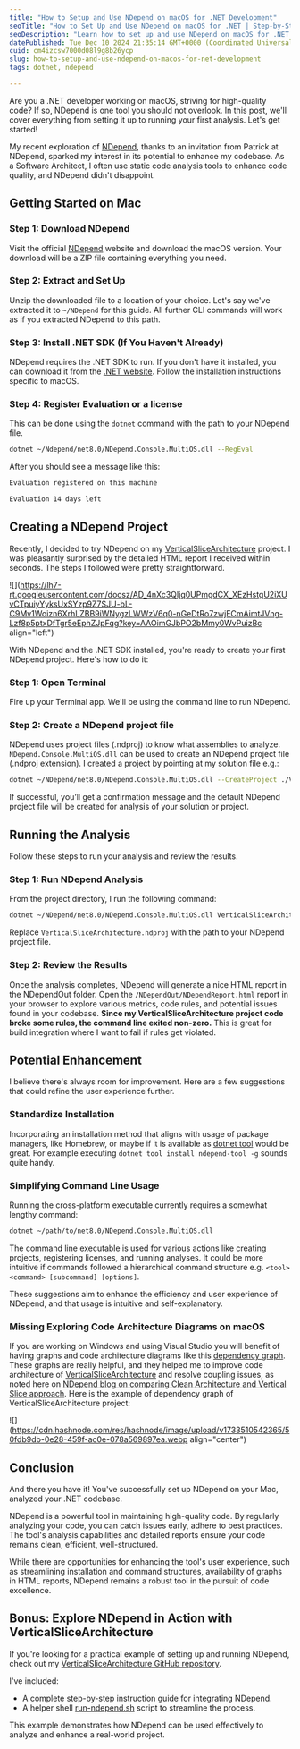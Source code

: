 ```yaml
---
title: "How to Setup and Use NDepend on macOS for .NET Development"
seoTitle: "How to Set Up and Use NDepend on macOS for .NET | Step-by-Step Guide"
seoDescription: "Learn how to set up and use NDepend on macOS for .NET projects. A step-by-step guide to running static code analysis, improving code quality, and exploring"
datePublished: Tue Dec 10 2024 21:35:14 GMT+0000 (Coordinated Universal Time)
cuid: cm4izcsw7000d08l9g8b26ycp
slug: how-to-setup-and-use-ndepend-on-macos-for-net-development
tags: dotnet, ndepend

---
```


Are you a .NET developer working on macOS, striving for high-quality code? If so, NDepend is one tool you should not overlook. In this post, we'll cover everything from setting it up to running your first analysis. Let's get started!

My recent exploration of [NDepend](https://www.ndepend.com/), thanks to an invitation from Patrick at NDepend, sparked my interest in its potential to enhance my codebase. As a Software Architect, I often use static code analysis tools to enhance code quality, and NDepend didn't disappoint.

## Getting Started on Mac

### Step 1: Download NDepend

Visit the official [NDepend](https://www.ndepend.com/) website and download the macOS version. Your download will be a ZIP file containing everything you need.

### Step 2: Extract and Set Up

Unzip the downloaded file to a location of your choice. Let's say we've extracted it to `~/NDepend` for this guide. All further CLI commands will work as if you extracted NDepend to this path.

### Step 3: Install .NET SDK (If You Haven't Already)

NDepend requires the .NET SDK to run. If you don't have it installed, you can download it from the [.NET website](https://dotnet.microsoft.com/download). Follow the installation instructions specific to macOS.

### Step 4: Register Evaluation or a license

This can be done using the `dotnet` command with the path to your NDepend file.

```bash
dotnet ~/Ndepend/net8.0/NDepend.Console.MultiOS.dll --RegEval
```

After you should see a message like this:

```bash
Evaluation registered on this machine

Evaluation 14 days left
```

## Creating a NDepend Project

Recently, I decided to try NDepend on my [VerticalSliceArchitecture](https://github.com/nadirbad/VerticalSliceArchitecture) project. I was pleasantly surprised by the detailed HTML report I received within seconds. The steps I followed were pretty straightforward.

![](https://lh7-rt.googleusercontent.com/docsz/AD_4nXc3QIjq0UPmgdCX_XEzHstgU2iXUvCTpuiyYyksUxSYzp9Z7SJU-bL-C9Mv1Woizn6XrhLZBB9iWNygzLWWzV6q0-nGeDtRo7zwjECmAimtJVng-Lzf8p5ptxDfTgr5eEphZJpFqg?key=AAOimGJbPO2bMmy0WvPuizBc align="left")

With NDepend and the .NET SDK installed, you're ready to create your first NDepend project. Here's how to do it:

### Step 1: Open Terminal

Fire up your Terminal app. We'll be using the command line to run NDepend.

### Step 2: Create a NDepend project file

NDepend uses project files (.ndproj) to know what assemblies to analyze. `NDepend.Console.MultiOS.dll` can be used to create an NDepend project file (.ndproj extension). I created a project by pointing at my solution file e.g.:

```bash
dotnet ~/NDepend/net8.0/NDepend.Console.MultiOS.dll --CreateProject ./VerticalSliceArchitecture.ndproj ~/code/VerticalSliceArchitecture/VerticalSliceArchitecture.sln
```

If successful, you’ll get a confirmation message and the default NDepend project file will be created for analysis of your solution or project.

## Running the Analysis

Follow these steps to run your analysis and review the results.

### Step 1: Run NDepend Analysis

From the project directory, I run the following command:

```bash
dotnet ~/NDepend/net8.0/NDepend.Console.MultiOS.dll VerticalSliceArchitecture.ndproj
```

Replace `VerticalSliceArchitecture.ndproj` with the path to your NDepend project file.

### Step 2: Review the Results

Once the analysis completes, NDepend will generate a nice HTML report in the NDependOut folder. Open the `/NDependOut/NDependReport.html` report in your browser to explore various metrics, code rules, and potential issues found in your codebase. **Since my VerticalSliceArchitecture project code broke some rules, the command line exited non-zero.** This is great for build integration where I want to fail if rules get violated.

## Potential Enhancement

I believe there's always room for improvement. Here are a few suggestions that could refine the user experience further.

### Standardize Installation

Incorporating an installation method that aligns with usage of package managers, like Homebrew, or maybe if it is available as [dotnet tool](https://learn.microsoft.com/en-us/dotnet/core/tools/global-tools) would be great. For example executing `dotnet tool install ndepend-tool -g` sounds quite handy.

### Simplifying Command Line Usage

Running the cross-platform executable currently requires a somewhat lengthy command:

```bash
dotnet ~/path/to/net8.0/NDepend.Console.MultiOS.dll
```

The command line executable is used for various actions like creating projects, registering licenses, and running analyses. It could be more intuitive if commands followed a hierarchical command structure e.g. `<tool> <command> [subcommand] [options]`.

These suggestions aim to enhance the efficiency and user experience of NDepend, and that usage is intuitive and self-explanatory.

### Missing Exploring Code Architecture Diagrams on macOS

If you are working on Windows and using Visual Studio you will benefit of having graphs and code architecture diagrams like this [dependency graph](https://www.ndepend.com/docs/visual-studio-dependency-graph). These graphs are really helpful, and they helped me to improve code architecture of [VerticalSliceArchitecture](https://github.com/nadirbad/VerticalSliceArchitecture) and resolve coupling issues, as noted here on [NDepend blog on comparing Clean Architecture and Vertical Slice approach](https://blog.ndepend.com/vertical-slice-architecture-in-asp-net-core/#Note_on_this_implementation). Here is the example of dependency graph of VerticalSliceArchitecture project:

![](https://cdn.hashnode.com/res/hashnode/image/upload/v1733510542365/50fdb9db-0e28-459f-ac0e-078a569897ea.webp align="center")

## Conclusion

And there you have it! You've successfully set up NDepend on your Mac, analyzed your .NET codebase.

NDepend is a powerful tool in maintaining high-quality code. By regularly analyzing your code, you can catch issues early, adhere to best practices. The tool's analysis capabilities and detailed reports ensure your code remains clean, efficient, well-structured.

While there are opportunities for enhancing the tool's user experience, such as streamlining installation and command structures, availability of graphs in HTML reports, NDepend remains a robust tool in the pursuit of code excellence.

## Bonus: Explore NDepend in Action with VerticalSliceArchitecture

If you're looking for a practical example of setting up and running NDepend, check out my [VerticalSliceArchitecture GitHub repository](https://github.com/nadirbad/VerticalSliceArchitecture/blob/ndepend-analysis/ndepend.md).

I've included:

- A complete step-by-step instruction guide for integrating NDepend.
- A helper shell [run-ndepend.sh](https://github.com/nadirbad/VerticalSliceArchitecture/blob/ndepend-analysis/run-ndepend.sh) script to streamline the process.

This example demonstrates how NDepend can be used effectively to analyze and enhance a real-world project.

